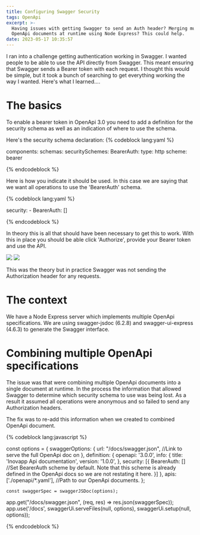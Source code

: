 ```yaml
---
title: Configuring Swagger Security
tags: OpenApi
excerpt: >-
  Having issues with getting Swagger to send an Auth header? Merging multiple
  OpenApi documents at runtime using Node Express? This could help.
date: 2023-05-17 10:35:57
---
```



I ran into a challenge getting authentication working in Swagger. I wanted people to be able to use the API directly from Swagger. This meant ensuring that Swagger sends a Bearer token with each request. I thought this would be simple, but it took a bunch of searching to get everything working the way I wanted. Here's what I learned....

# The basics
To enable a bearer token in OpenApi 3.0 you need to add a definition for the security schema as well as an indication of where to use the schema.

Here's the security schema declaration:
{% codeblock lang:yaml %}

components:
    schemas:
    securitySchemes:
        BearerAuth:
            type: http
            scheme: bearer

{% endcodeblock %}

Here is how you indicate it should be used. In this case we are saying that we want all operations to use the 'BearerAuth' schema.

{% codeblock lang:yaml %}

security:
    - BearerAuth: []

{% endcodeblock %}

In theory this is all that should have been necessary to get this to work. With this in place you should be able click 'Authorize', provide your Bearer token and use the API.

<img src='swagger1.png'/>

<img src='swagger2.png'/>

This was the theory but in practice Swagger was not sending the Authorization header for any requests.

# The context

We have a Node Express server which implements multiple OpenApi specifications. We are using swagger-jsdoc (6.2.8) and swagger-ui-express (4.6.3) to generate the Swagger interface.

# Combining multiple OpenApi specifications

The issue was that were combining multiple OpenApi documents into a single document at runtime. In the process the information that allowed Swagger to determine which security schema to use was being lost. As a result it assumed all operations were anonymous and so failed to send any Authorization headers. 

The fix was to re-add this information when we created to combined OpenApi document.

{% codeblock lang:javascript %}

const options = { 
    swaggerOptions: {
      url: "/docs/swagger.json", //Link to serve the full OpenApi doc on
    },
    definition: {
        openapi: '3.0.0',
        info: {
          title: 'Inovapp Api documentation',
          version: '1.0.0',
        },
        security: [{
          BearerAuth: [] //Set BearerAuth scheme by default. Note that this scheme is already defined in the OpenApi docs so we are not restating it here.
        }]
      },
    apis: ['./openapi/*.yaml'], //Path to our OpenApi documents.
  };

    const swaggerSpec = swaggerJSDoc(options);  

  app.get("/docs/swagger.json", (req, res) => res.json(swaggerSpec));
  app.use('/docs', swaggerUi.serveFiles(null, options), swaggerUi.setup(null, options));

  {% endcodeblock %}

